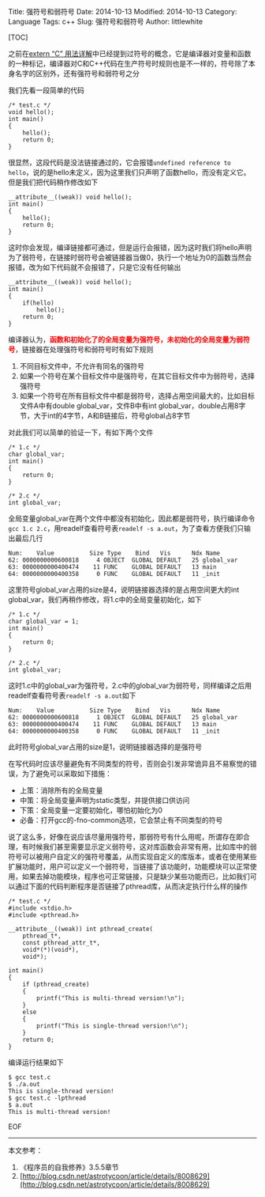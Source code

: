 Title: 强符号和弱符号
Date: 2014-10-13
Modified: 2014-10-13
Category: Language
Tags: c++
Slug: 强符号和弱符号
Author: littlewhite

[TOC]

之前在[extern “C” 用法详解](http://littlewhite.us/archives/240)中已经提到过符号的概念，它是编译器对变量和函数的一种标记，编译器对C和C++代码在生产符号时规则也是不一样的，符号除了本身名字的区别外，还有强符号和弱符号之分

我们先看一段简单的代码

	/* test.c */
	void hello();
	int main()
	{
		hello();
		return 0;
	}
很显然，这段代码是没法链接通过的，它会报错`undefined reference to hello`，说的是hello未定义，因为这里我们只声明了函数hello，而没有定义它。但是我们把代码稍作修改如下

	__attribute__((weak)) void hello();
	int main()
	{
		hello();
		return 0;
	}
这时你会发现，编译链接都可通过，但是运行会报错，因为这时我们将hello声明为了弱符号，在链接时弱符号会被链接器当做0，执行一个地址为0的函数当然会报错，改为如下代码就不会报错了，只是它没有任何输出

	__attribute__((weak)) void hello();
	int main()
	{
		if(hello)
			hello();
		return 0;
	}
编译器认为，<font color="red">**函数和初始化了的全局变量为强符号，未初始化的全局变量为弱符号**</font>，链接器在处理强符号和弱符号时有如下规则

1. 不同目标文件中，不允许有同名的强符号
2. 如果一个符号在某个目标文件中是强符号，在其它目标文件中为弱符号，选择强符号
3. 如果一个符号在所有目标文件中都是弱符号，选择占用空间最大的，比如目标文件A中有double global_var，文件B中有int global_var，double占用8字节，大于int的4字节，A和B链接后，符号global占8字节

对此我们可以简单的验证一下，有如下两个文件

	/* 1.c */
	char global_var;
	int main()
	{
		return 0;
	}
	
	/* 2.c */
	int global_var;
	
全局变量global_var在两个文件中都没有初始化，因此都是弱符号，执行编译命令`gcc 1.c 2.c`，用readelf查看符号表`readelf -s a.out`，为了查看方便我们只输出最后几行
	
	Num:    Value          Size Type    Bind   Vis      Ndx Name
	62: 0000000000600818     4 OBJECT  GLOBAL DEFAULT   25 global_var
	63: 0000000000400474    11 FUNC    GLOBAL DEFAULT   13 main
	64: 0000000000400358     0 FUNC    GLOBAL DEFAULT   11 _init
这里符号global_var占用的size是4，说明链接器选择的是占用空间更大的int global_var，我们再稍作修改，将1.c中的全局变量初始化，如下

	/* 1.c */
	char global_var = 1;
	int main()
	{
		return 0;
	}
	
	/* 2.c */
	int global_var;

这时1.c中的global_var为强符号，2.c中的global_var为弱符号，同样编译之后用readelf查看符号表`readelf -s a.out`如下
	
	Num:    Value          Size Type    Bind   Vis      Ndx Name
	62: 0000000000600818     1 OBJECT  GLOBAL DEFAULT   25 global_var
	63: 0000000000400474    11 FUNC    GLOBAL DEFAULT   13 main
	64: 0000000000400358     0 FUNC    GLOBAL DEFAULT   11 _init

此时符号global_var占用的size是1，说明链接器选择的是强符号

在写代码时应该尽量避免有不同类型的符号，否则会引发非常诡异且不易察觉的错误，为了避免可以采取如下措施：

* 上策：消除所有的全局变量  
* 中策：将全局变量声明为static类型，并提供接口供访问  
* 下策：全局变量一定要初始化，哪怕初始化为0  
* 必备：打开gcc的-fno-common选项，它会禁止有不同类型的符号

说了这么多，好像在说应该尽量用强符号，那弱符号有什么用呢，所谓存在即合理，有时候我们甚至需要显示定义弱符号，这对库函数会非常有用，比如库中的弱符号可以被用户自定义的强符号覆盖，从而实现自定义的库版本，或者在使用某些扩展功能时，用户可以定义一个弱符号，当链接了该功能时，功能模块可以正常使用，如果去掉功能模块，程序也可正常链接，只是缺少某些功能而已，比如我们可以通过下面的代码判断程序是否链接了pthread库，从而决定执行什么样的操作

	/* test.c */
	#include <stdio.h>
	#include <pthread.h>
	
	__attribute__((weak)) int pthread_create( 
		pthread_t*, 
		const pthread_attr_t*, 
		void*(*)(void*), 
		void*);

	int main()
	{
		if (pthread_create)
		{
			printf("This is multi-thread version!\n");
		}
		else
		{
			printf("This is single-thread version!\n");
		}
		return 0;
	}
编译运行结果如下

	$ gcc test.c
	$ ./a.out
	This is single-thread version!
	$ gcc test.c -lpthread
	$ a.out
	This is multi-thread version!
	

EOF

---

本文参考：

1. 《程序员的自我修养》3.5.5章节
2. [http://blog.csdn.net/astrotycoon/article/details/8008629](http://blog.csdn.net/astrotycoon/article/details/8008629)
	

